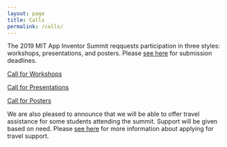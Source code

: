 ```yaml
---
layout: page
title: Calls
permalink: /calls/
---
```


The 2019 MIT App Inventor Summit reqquests participation in three styles: workshops, presentations, and posters. Please [see here](/dates) for submission deadlines.

[Call for Workshops](/calls/workshops)

[Call for Presentations](/calls/presentations)

[Call for Posters](/calls/posters)

We are also pleased to announce that we will be able to offer travel assistance for some students attending the summit. Support will be given based on need. Please [see here](/calls/travel-support) for more information about applying for travel support.
